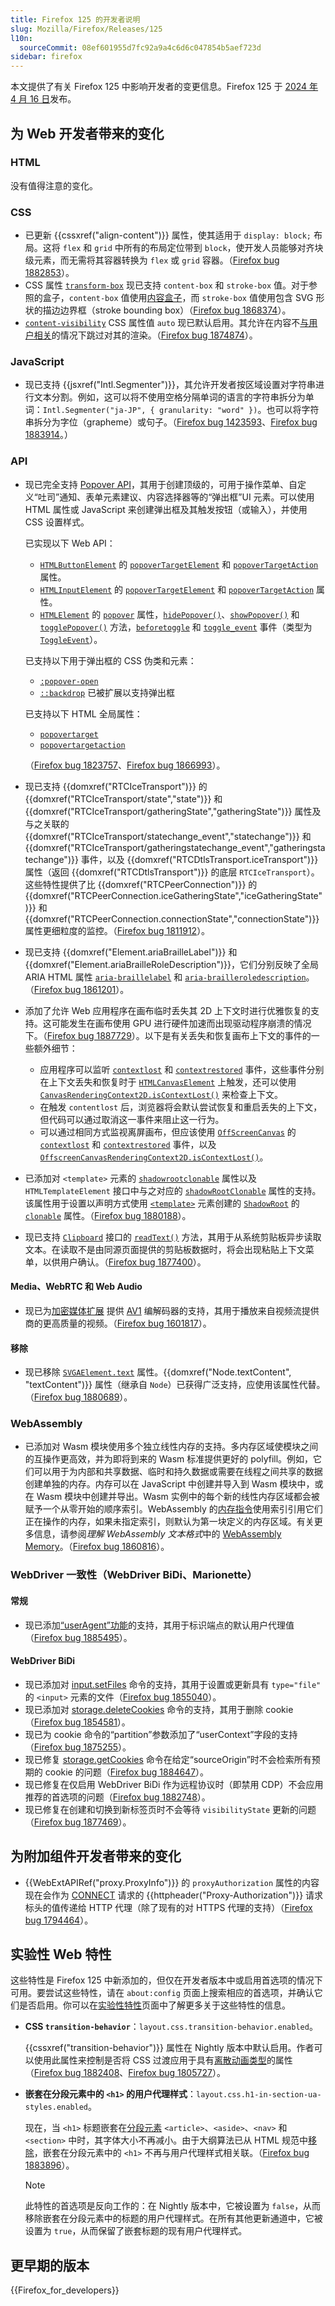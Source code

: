 ```yaml
---
title: Firefox 125 的开发者说明
slug: Mozilla/Firefox/Releases/125
l10n:
  sourceCommit: 08ef601955d7fc92a9a4c6d6c047854b5aef723d
sidebar: firefox
---
```


本文提供了有关 Firefox 125 中影响开发者的变更信息。Firefox 125 于 [2024 年 4 月 16 日](https://whattrainisitnow.com/release/?version=125)发布。

## 为 Web 开发者带来的变化

### HTML

没有值得注意的变化。

### CSS

- 已更新 {{cssxref("align-content")}} 属性，使其适用于 `display: block;` 布局。这将 `flex` 和 `grid` 中所有的布局定位带到 `block`，使开发人员能够对齐块级元素，而无需将其容器转换为 `flex` 或 `grid` 容器。（[Firefox bug 1882853](https://bugzil.la/1882853)）。
- CSS 属性 [`transform-box`](/zh-CN/docs/Web/CSS/transform-box) 现已支持 `content-box` 和 `stroke-box` 值。对于参照的盒子，`content-box` 值使用[内容盒子](/zh-CN/docs/Learn_web_development/Core/Styling_basics/Box_model#盒模型的各个部分)，而 `stroke-box` 值使用包含 SVG 形状的描边边界框（stroke bounding box）（[Firefox bug 1868374](https://bugzil.la/1868374)）。
- [`content-visibility`](/zh-CN/docs/Web/CSS/content-visibility) CSS 属性值 `auto` 现已默认启用。其允许在内容不[与用户相关](/zh-CN/docs/Web/CSS/CSS_containment#与用户相关)的情况下跳过对其的渲染。（[Firefox bug 1874874](https://bugzil.la/1874874)）。

### JavaScript

- 现已支持 {{jsxref("Intl.Segmenter")}}，其允许开发者按区域设置对字符串进行文本分割。例如，这可以将不使用空格分隔单词的语言的字符串拆分为单词：`Intl.Segmenter("ja-JP", { granularity: "word" })`。也可以将字符串拆分为字位（grapheme）或句子。（[Firefox bug 1423593](https://bugzil.la/1423593)、[Firefox bug 1883914](https://bugzil.la/1883914)。）

### API

- 现已完全支持 [Popover API](/zh-CN/docs/Web/API/Popover_API)，其用于创建顶级的，可用于操作菜单、自定义“吐司”通知、表单元素建议、内容选择器等的“弹出框”UI 元素。可以使用 HTML 属性或 JavaScript 来创建弹出框及其触发按钮（或输入），并使用 CSS 设置样式。

  已实现以下 Web API：
  - [`HTMLButtonElement`](/zh-CN/docs/Web/API/HTMLButtonElement) 的 [`popoverTargetElement`](/zh-CN/docs/Web/API/HTMLButtonElement/popoverTargetElement) 和 [`popoverTargetAction`](/zh-CN/docs/Web/API/HTMLButtonElement/popoverTargetAction) 属性。
  - [`HTMLInputElement`](/zh-CN/docs/Web/API/HTMLInputElement) 的 [`popoverTargetElement`](/zh-CN/docs/Web/API/HTMLInputElement/popoverTargetElement) 和 [`popoverTargetAction`](/zh-CN/docs/Web/API/HTMLInputElement/popoverTargetAction) 属性。
  - [`HTMLElement`](/zh-CN/docs/Web/API/HTMLElement) 的 [`popover`](/zh-CN/docs/Web/API/HTMLElement/popover) 属性，[`hidePopover()`](/zh-CN/docs/Web/API/HTMLElement/hidePopover)、[`showPopover()`](/zh-CN/docs/Web/API/HTMLElement/showPopover) 和 [`togglePopover()`](/zh-CN/docs/Web/API/HTMLElement/togglePopover) 方法，[`beforetoggle`](/zh-CN/docs/Web/API/HTMLElement/beforetoggle_event) 和 [`toggle_event`](/zh-CN/docs/Web/API/HTMLElement/toggle_event) 事件（类型为 [`ToggleEvent`](/zh-CN/docs/Web/API/ToggleEvent)）。

  已支持以下用于弹出框的 CSS 伪类和元素：
  - [`:popover-open`](/zh-CN/docs/Web/CSS/:popover-open)
  - [`::backdrop`](/zh-CN/docs/Web/CSS/::backdrop) 已被扩展以支持弹出框

  已支持以下 HTML 全局属性：
  - [`popovertarget`](/zh-CN/docs/Web/HTML/Reference/Elements/button#popovertarget)
  - [`popovertargetaction`](/zh-CN/docs/Web/HTML/Reference/Elements/button#popovertargetaction)

  （[Firefox bug 1823757](https://bugzil.la/1823757)、[Firefox bug 1866993](https://bugzil.la/1866993)）。

- 现已支持 {{domxref("RTCIceTransport")}} 的 {{domxref("RTCIceTransport/state","state")}} 和 {{domxref("RTCIceTransport/gatheringState","gatheringState")}} 属性及与之关联的 {{domxref("RTCIceTransport/statechange_event","statechange")}} 和 {{domxref("RTCIceTransport/gatheringstatechange_event","gatheringstatechange")}} 事件，以及 {{domxref("RTCDtlsTransport.iceTransport")}} 属性（返回 {{domxref("RTCDtlsTransport")}} 的底层 `RTCIceTransport`）。这些特性提供了比 {{domxref("RTCPeerConnection")}} 的 {{domxref("RTCPeerConnection.iceGatheringState","iceGatheringState")}} 和 {{domxref("RTCPeerConnection.connectionState","connectionState")}} 属性更细粒度的监控。（[Firefox bug 1811912](https://bugzil.la/1811912)）。
- 现已支持 {{domxref("Element.ariaBrailleLabel")}} 和 {{domxref("Element.ariaBrailleRoleDescription")}}，它们分别反映了全局 ARIA HTML 属性 [`aria-braillelabel`](/zh-CN/docs/Web/Accessibility/ARIA/Reference/Attributes/aria-braillelabel) 和 [`aria-brailleroledescription`](/zh-CN/docs/Web/Accessibility/ARIA/Reference/Attributes/aria-brailleroledescription)。（[Firefox bug 1861201](https://bugzil.la/1861201)）。

- 添加了允许 Web 应用程序在画布临时丢失其 2D 上下文时进行优雅恢复的支持。这可能发生在画布使用 GPU 进行硬件加速而出现驱动程序崩溃的情况下。（[Firefox bug 1887729](https://bugzil.la/1887729)）。以下是有关丢失和恢复画布上下文的事件的一些额外细节：
  - 应用程序可以监听 [`contextlost`](/zh-CN/docs/Web/API/HTMLCanvasElement/contextlost_event) 和 [`contextrestored`](/zh-CN/docs/Web/API/HTMLCanvasElement/contextrestored_event) 事件，这些事件分别在上下文丢失和恢复时于 [`HTMLCanvasElement`](/zh-CN/docs/Web/API/HTMLCanvasElement) 上触发，还可以使用 [`CanvasRenderingContext2D.isContextLost()`](/zh-CN/docs/Web/API/CanvasRenderingContext2D/isContextLost) 来检查上下文。
  - 在触发 `contentlost` 后，浏览器将会默认尝试恢复和重启丢失的上下文，但代码可以通过取消这一事件来阻止这一行为。
  - 可以通过相同方式监视离屏画布，但应该使用 [`OffScreenCanvas`](/zh-CN/docs/Web/API/OffscreenCanvas) 的 [`contextlost`](/zh-CN/docs/Web/API/OffscreenCanvas/contextlost_event) 和 [`contextrestored`](/zh-CN/docs/Web/API/OffscreenCanvas/contextrestored_event) 事件，以及 [`OffscreenCanvasRenderingContext2D.isContextLost()`](/zh-CN/docs/Web/API/OffscreenCanvasRenderingContext2D#上下文)。

- 已添加对 `<template>` 元素的 [`shadowrootclonable`](/zh-CN/docs/Web/HTML/Reference/Elements/template#shadowrootclonable) 属性以及 `HTMLTemplateElement` 接口中与之对应的 [`shadowRootClonable`](/zh-CN/docs/Web/API/HTMLTemplateElement/shadowRootClonable) 属性的支持。该属性用于设置以声明方式使用 [`<template>`](/zh-CN/docs/Web/HTML/Reference/Elements/template) 元素创建的 [`ShadowRoot`](/zh-CN/docs/Web/API/ShadowRoot) 的 [`clonable`](/zh-CN/docs/Web/API/ShadowRoot/clonable) 属性。（[Firefox bug 1880188](https://bugzil.la/1880188)）。
- 现已支持 [`Clipboard`](/zh-CN/docs/Web/API/Clipboard) 接口的 [`readText()`](/zh-CN/docs/Web/API/Clipboard/readText) 方法，其用于从系统剪贴板异步读取文本。在读取不是由同源页面提供的剪贴板数据时，将会出现粘贴上下文菜单，以供用户确认。（[Firefox bug 1877400](https://bugzil.la/1877400)）。

#### Media、WebRTC 和 Web Audio

- 现已为[加密媒体扩展](/zh-CN/docs/Web/API/Encrypted_Media_Extensions_API) 提供 [AV1](/zh-CN/docs/Web/Media/Guides/Formats/Video_codecs#av1) 编解码器的支持，其用于播放来自视频流提供商的更高质量的视频。（[Firefox bug 1601817](https://bugzil.la/1601817)）。

#### 移除

- 现已移除 [`SVGAElement.text`](/zh-CN/docs/Web/API/SVGAElement#svgaelement.text) 属性。{{domxref("Node.textContent", "textContent")}} 属性（继承自 `Node`）已获得广泛支持，应使用该属性代替。（[Firefox bug 1880689](https://bugzil.la/1880689)）。

### WebAssembly

- 已添加对 Wasm 模块使用多个独立线性内存的支持。多内存区域使模块之间的互操作更高效，并为即将到来的 Wasm 标准提供更好的 polyfill。例如，它们可以用于为内部和共享数据、临时和持久数据或需要在线程之间共享的数据创建单独的内存。内存可以在 JavaScript 中创建并导入到 Wasm 模块中，或在 Wasm 模块中创建并导出。Wasm 实例中的每个新的线性内存区域都会被赋予一个从零开始的顺序索引。WebAssembly 的[内存指令](/zh-CN/docs/WebAssembly/Reference/Memory)使用索引引用它们正在操作的内存，如果未指定索引，则默认为第一块定义的内存区域。有关更多信息，请参阅*理解 WebAssembly 文本格式*中的 [WebAssembly Memory](/zh-CN/docs/WebAssembly/Guides/Understanding_the_text_format#webassembly_内存)。（[Firefox bug 1860816](https://bugzil.la/1860816)）。

### WebDriver 一致性（WebDriver BiDi、Marionette）

#### 常规

- 现已添加[“userAgent”功能](https://w3c.github.io/webdriver/#capabilities)的支持，其用于标识端点的默认用户代理值（[Firefox bug 1885495](https://bugzil.la/1885495)）。

#### WebDriver BiDi

- 现已添加对 [input.setFiles](https://w3c.github.io/webdriver-bidi/#command-input-setFiles) 命令的支持，其用于设置或更新具有 `type="file"` 的 `<input>` 元素的文件（[Firefox bug 1855040](https://bugzil.la/1855040)）。
- 现已添加对 [storage.deleteCookies](https://w3c.github.io/webdriver-bidi/#command-storage-deleteCookies) 命令的支持，其用于删除 cookie（[Firefox bug 1854581](https://bugzil.la/1854581)）。
- 现已为 cookie 命令的“partition”参数添加了“userContext”字段的支持（[Firefox bug 1875255](https://bugzil.la/1875255)）。
- 现已修复 [storage.getCookies](https://w3c.github.io/webdriver-bidi/#command-storage-getCookies) 命令在给定“sourceOrigin”时不会检索所有预期的 cookie 的问题（[Firefox bug 1884647](https://bugzil.la/1884647)）。
- 现已修复在仅启用 WebDriver BiDi 作为远程协议时（即禁用 CDP）不会应用推荐的首选项的问题（[Firefox bug 1882748](https://bugzil.la/1882748)）。
- 现已修复在创建和切换到新标签页时不会等待 `visibilityState` 更新的问题（[Firefox bug 1877469](https://bugzil.la/1877469)）。

## 为附加组件开发者带来的变化

- {{WebExtAPIRef("proxy.ProxyInfo")}} 的 `proxyAuthorization` 属性的内容现在会作为 [CONNECT](/zh-CN/docs/Web/HTTP/Reference/Methods/CONNECT) 请求的 {{httpheader("Proxy-Authorization")}} 请求标头的值传递给 HTTP 代理（除了现有的对 HTTPS 代理的支持）（[Firefox bug 1794464](https://bugzil.la/1794464)）。

## 实验性 Web 特性

这些特性是 Firefox 125 中新添加的，但仅在开发者版本中或启用首选项的情况下可用。要尝试这些特性，请在 `about:config` 页面上搜索相应的首选项，并确认它们是否启用。你可以在[实验性特性](/zh-CN/docs/Mozilla/Firefox/Experimental_features)页面中了解更多关于这些特性的信息。

- **CSS `transition-behavior`**：`layout.css.transition-behavior.enabled`。

  {{cssxref("transition-behavior")}} 属性在 Nightly 版本中默认启用。作者可以使用此属性来控制是否将 CSS 过渡应用于具有[离散动画类型](/zh-CN/docs/Web/CSS/CSS_animated_properties#离散)的属性（[Firefox bug 1882408](https://bugzil.la/1882408)、[Firefox bug 1805727](https://bugzil.la/1805727)）。

- **嵌套在分段元素中的 `<h1>` 的用户代理样式**：`layout.css.h1-in-section-ua-styles.enabled`。

  现在，当 `<h1>` 标题嵌套在[分段元素](/zh-CN/docs/Web/HTML/Guides/Content_categories#分段内容) `<article>`、`<aside>`、`<nav>` 和 `<section>` 中时，其字体大小不再减小。由于大纲算法已从 HTML 规范中[移除](https://github.com/whatwg/html/pull/7829)，嵌套在分段元素中的 `<h1>` 不再与用户代理样式相关联。（[Firefox bug 1883896](https://bugzil.la/1883896)）。

  > [!NOTE]
  > 此特性的首选项是反向工作的：在 Nightly 版本中，它被设置为 `false`，从而移除嵌套在分段元素中的标题的用户代理样式。在所有其他更新通道中，它被设置为 `true`，从而保留了嵌套标题的现有用户代理样式。

## 更早期的版本

{{Firefox_for_developers}}

